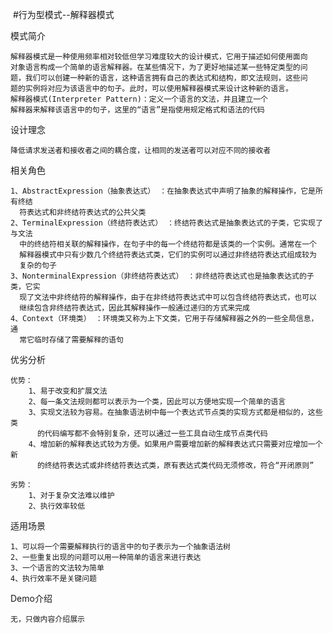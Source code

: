 
  #行为型模式--解释器模式
 
   模式简介
   
    解释器模式是一种使用频率相对较低但学习难度较大的设计模式，它用于描述如何使用面向
    对象语言构成一个简单的语言解释器。在某些情况下，为了更好地描述某一些特定类型的问
    题，我们可以创建一种新的语言，这种语言拥有自己的表达式和结构，即文法规则，这些问
    题的实例将对应为该语言中的句子。此时，可以使用解释器模式来设计这种新的语言。
    解释器模式(Interpreter Pattern)：定义一个语言的文法，并且建立一个
    解释器来解释该语言中的句子，这里的“语言”是指使用规定格式和语法的代码
    
   设计理念
   
    降低请求发送者和接收者之间的耦合度，让相同的发送者可以对应不同的接收者
    
   相关角色
   
    1、AbstractExpression（抽象表达式） ：在抽象表达式中声明了抽象的解释操作，它是所有终结
      符表达式和非终结符表达式的公共父类
    2、TerminalExpression（终结符表达式） ：终结符表达式是抽象表达式的子类，它实现了与文法
      中的终结符相关联的解释操作，在句子中的每一个终结符都是该类的一个实例。通常在一个
      解释器模式中只有少数几个终结符表达式类，它们的实例可以通过非终结符表达式组成较为
      复杂的句子
    3、NonterminalExpression（非终结符表达式） ：非终结符表达式也是抽象表达式的子类，它实
      现了文法中非终结符的解释操作，由于在非终结符表达式中可以包含终结符表达式，也可以
      继续包含非终结符表达式，因此其解释操作一般通过递归的方式来完成
    4、Context（环境类） ：环境类又称为上下文类，它用于存储解释器之外的一些全局信息，通
      常它临时存储了需要解释的语句
    
   优劣分析
   
    优势：
        1、易于改变和扩展文法
        2、每一条文法规则都可以表示为一个类，因此可以方便地实现一个简单的语言
        3、实现文法较为容易。在抽象语法树中每一个表达式节点类的实现方式都是相似的，这些类
          的代码编写都不会特别复杂，还可以通过一些工具自动生成节点类代码
        4、增加新的解释表达式较为方便。如果用户需要增加新的解释表达式只需要对应增加一个新
          的终结符表达式或非终结符表达式类，原有表达式类代码无须修改，符合“开闭原则”

    劣势：
        1、对于复杂文法难以维护
        2、执行效率较低
    
   适用场景
   
    1、可以将一个需要解释执行的语言中的句子表示为一个抽象语法树
    2、一些重复出现的问题可以用一种简单的语言来进行表达
    3、一个语言的文法较为简单
    4、执行效率不是关键问题
   
   Demo介绍
   
    无，只做内容介绍展示
    
   
   

   
